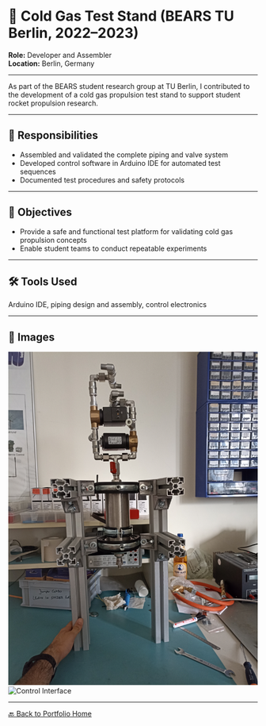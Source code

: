 # 🧪 Cold Gas Test Stand (BEARS TU Berlin, 2022–2023)

**Role:** Developer and Assembler  
**Location:** Berlin, Germany

---

As part of the BEARS student research group at TU Berlin, I contributed to the development of a cold gas propulsion test stand to support student rocket propulsion research.

---

## 🔧 Responsibilities

- Assembled and validated the complete piping and valve system
- Developed control software in Arduino IDE for automated test sequences
- Documented test procedures and safety protocols

---

## 🎯 Objectives

- Provide a safe and functional test platform for validating cold gas propulsion concepts
- Enable student teams to conduct repeatable experiments

---

## 🛠️ Tools Used
Arduino IDE, piping design and assembly, control electronics

---

## 📸 Images

![Test Stand Assembly](/images/teststand_coldgas.jpeg)
![Control Interface](/images/valve_system.jpeg)

---

[🔙 Back to Portfolio Home](../README.md)


